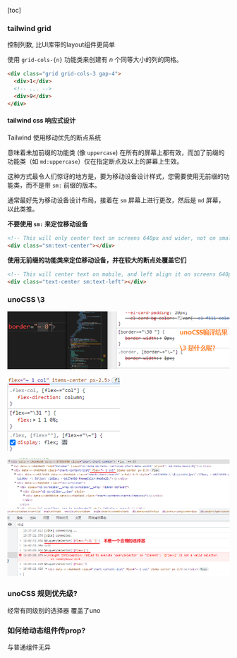 [toc]

### tailwind grid

控制列数, 比UI库带的layout组件更简单

使用 `grid-cols-{n}` 功能类来创建有 *n* 个同等大小的列的网格。

```html
<div class="grid grid-cols-3 gap-4">
  <div>1</div>
  <!-- ... -->
  <div>9</div>
</div>
```



#### tailwind css 响应式设计

Tailwind 使用移动优先的断点系统

意味着未加前缀的功能类 (像 `uppercase`) 在所有的屏幕上都有效，而加了前缀的功能类（如 `md:uppercase`）仅在指定断点及以上的屏幕上生效。

这种方式最令人们惊讶的地方是，要为移动设备设计样式，您需要使用无前缀的功能类，而不是带 `sm:` 前缀的版本。

通常最好先为移动设备设计布局，接着在 `sm` 屏幕上进行更改，然后是 `md` 屏幕，以此类推。

**不要使用 `sm:` 来定位移动设备**

```html
<!-- This will only center text on screens 640px and wider, not on small screens -->
<div class="sm:text-center"></div>
```

**使用无前缀的功能类来定位移动设备，并在较大的断点处覆盖它们**

```html
<!-- This will center text on mobile, and left align it on screens 640px and wider -->
<div class="text-center sm:text-left"></div>
```



### unoCSS \3

![image-20230209172814695](./imgs/image-20230209172814695.png)

![image-20230223155918816](./imgs/image-20230223155918816.png)

![image-20230223160356866](./imgs/image-20230223160356866.png)





### unoCSS 规则优先级?

经常有同级别的选择器 覆盖了uno



### 如何给动态组件传prop?

与普通组件无异



